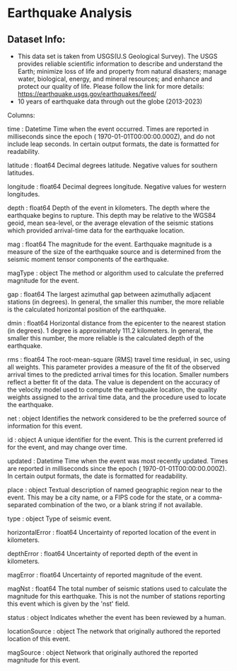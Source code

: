 # Earthquake Analysis

## Dataset Info:

- This data set is taken from USGS(U.S Geological Survey). The USGS provides reliable scientific information to describe and understand the Earth; minimize loss of life and property from natural disasters; manage water, biological, energy, and mineral resources; and enhance and protect our quality of life.
Please follow the link for more details:
https://earthquake.usgs.gov/earthquakes/feed/
- 10 years of earthquake data through out the globe (2013-2023)

Columns:

time : Datetime
        Time when the event occurred. Times are reported in milliseconds since the epoch ( 1970-01-01T00:00:00.000Z), and do not include leap seconds. In certain output formats, the date is formatted for readability.

latitude : float64
        Decimal degrees latitude. Negative values for southern latitudes.

longitude : float64
        Decimal degrees longitude. Negative values for western longitudes.

depth : float64
        Depth of the event in kilometers. The depth where the earthquake begins to rupture. This depth may be relative to the WGS84 geoid, mean sea-level, or the average elevation of the seismic stations which provided arrival-time data for the earthquake location.

mag : float64
        The magnitude for the event. Earthquake magnitude is a measure of the size of the earthquake source and is determined from the seismic moment tensor components of the earthquake.

magType : object
        The method or algorithm used to calculate the preferred magnitude for the event.

gap : float64
        The largest azimuthal gap between azimuthally adjacent stations (in degrees). In general, the smaller this number, the more reliable is the calculated horizontal position of the earthquake.

dmin : float64
        Horizontal distance from the epicenter to the nearest station (in degrees). 1 degree is approximately 111.2 kilometers. In general, the smaller this number, the more reliable is the calculated depth of the earthquake.

rms : float64
        The root-mean-square (RMS) travel time residual, in sec, using all weights. This parameter provides a measure of the fit of the observed arrival times to the predicted arrival times for this location. Smaller numbers reflect a better fit of the data. The value is dependent on the accuracy of the velocity model used to compute the earthquake location, the quality weights assigned to the arrival time data, and the procedure used to locate the earthquake.

net : object
        Identifies the network considered to be the preferred source of information for this event.

id : object
        A unique identifier for the event. This is the current preferred id for the event, and may change over time.

updated : Datetime
        Time when the event was most recently updated. Times are reported in milliseconds since the epoch ( 1970-01-01T00:00:00.000Z). In certain output formats, the date is formatted for readability.

place : object
        Textual description of named geographic region near to the event. This may be a city name, or a FIPS code for the state, or a comma-separated combination of the two, or a blank string if not available.

type : object
        Type of seismic event.

horizontalError : float64
        Uncertainty of reported location of the event in kilometers.

depthError : float64
        Uncertainty of reported depth of the event in kilometers.

magError : float64
        Uncertainty of reported magnitude of the event.

magNst : float64
        The total number of seismic stations used to calculate the magnitude for this earthquake. This is not the number of stations reporting this event which is given by the 'nst' field.

status : object
        Indicates whether the event has been reviewed by a human.

locationSource : object
        The network that originally authored the reported location of this event.

magSource : object
        Network that originally authored the reported magnitude for this event.